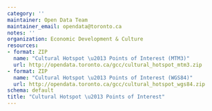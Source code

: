 ```yaml
---
category: ''
maintainer: Open Data Team
maintainer_email: opendata@toronto.ca
notes: ''
organization: Economic Development & Culture
resources:
- format: ZIP
  name: "Cultural Hotspot \u2013 Points of Interest (MTM3)"
  url: http://opendata.toronto.ca/gcc/cultural_hotspot_mtm3.zip
- format: ZIP
  name: "Cultural Hotspot \u2013 Points of Interest (WGS84)"
  url: http://opendata.toronto.ca/gcc/cultural_hotspot_wgs84.zip
schema: default
title: "Cultural Hotspot \u2013 Points of Interest"
---
```

